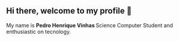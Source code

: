 ## Hi there, welcome to my profile 👋

<p> My name is <b> Pedro Henrique Vinhas </b> Science Computer Student and enthusiastic on tecnology.  </p>
<!--
**Pedrovinhas/pedrovinhas** is a ✨ _special_ ✨ repository because its `README.md` (this file) appears on your GitHub profile.

Here are some ideas to get you started:

- 🔭 I’m currently working on ...
- 🌱 I’m currently learning ...
- 👯 I’m looking to collaborate on ...
- 🤔 I’m looking for help with ...
- 💬 Ask me about ...
- 📫 How to reach me: ...
- 😄 Pronouns: ...
- ⚡ Fun fact: ...
-->

![GitHub stats](https://github-readme-stats.vercel.app/api?username=pedrovinhas&show_icons=true&theme=tokyonight)


![Top Langs](https://github-readme-stats.vercel.app/api/top-langs/?username=pedrovinhas&theme=dracula)
